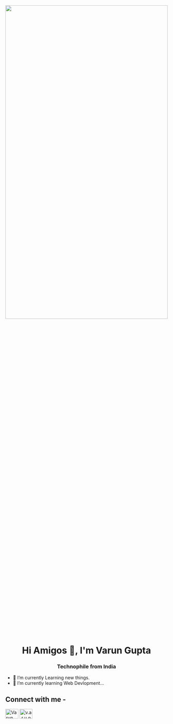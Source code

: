 <img align="center" src="Varun Gupta (2).png" class="banner" width="100%" height="50%"/>

<h1 align="center">Hi Amigos 👋, I'm Varun Gupta</h1>
<h3 align="center">Technophile from India</h3>

<!--
**varun2068/varun2068** is a ✨ _special_ ✨ repository because its `README.md` (this file) appears on your GitHub profile.

Here are some ideas to get you started:
-->

- 🔭 I’m currently Learning new things.
- 🌱 I’m currently learning Web Devlopment...
<!-- - 👯 I’m looking to collaborate on ...
- 🤔 I’m looking for help with ...
- 💬 Ask me about ... 
- 📫 How to reach me: v
- 😄 Pronouns: ...
- ⚡ Fun fact: ...-->

## Connect with me - 
<p align="left">
<a href="https://www.linkedin.com/in/varun-gupta-70a5511a5/" target="blank"><img align="center" src="https://raw.githubusercontent.com/rahuldkjain/github-profile-readme-generator/master/src/images/icons/Social/linked-in-alt.svg" alt="Varun Gupta" height="30" width="40" /></a>
<a href="https://www.instagram.com/v.a.r.u.n.___/" target="blank"><img align="center" src="https://raw.githubusercontent.com/rahuldkjain/github-profile-readme-generator/master/src/images/icons/Social/instagram.svg" alt="v.a.r.u.n.___" height="30" width="40" /></a>
  </p>
